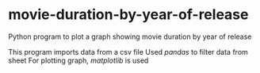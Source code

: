 # movie-duration-by-year-of-release
Python program to plot a graph showing movie duration by year of release

  This program imports data from a csv file
  Used _pandas_ to filter data from sheet
  For plotting graph, _matplotlib_ is used
